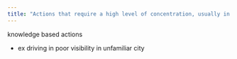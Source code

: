 ```yaml
---
title: "Actions that require a high level of concentration, usually in the setting of situations that are new to the individual"
---
```

knowledge based actions

- ex driving in poor visibility in unfamiliar city

